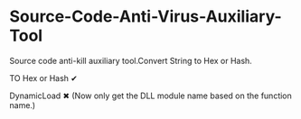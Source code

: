 # Source-Code-Anti-Virus-Auxiliary-Tool
Source code anti-kill auxiliary tool.Convert String to Hex or Hash.

TO Hex or Hash  ✔

DynamicLoad  ✖ (Now only get the DLL module name based on the function name.)
